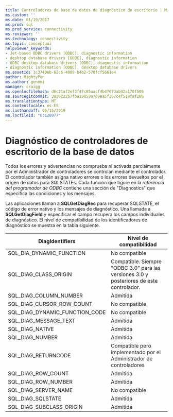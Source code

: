 ```yaml
---
title: Controladores de base de datos de diagnóstico de escritorio | Microsoft Docs
ms.custom: ''
ms.date: 01/19/2017
ms.prod: sql
ms.prod_service: connectivity
ms.reviewer: ''
ms.technology: connectivity
ms.topic: conceptual
helpviewer_keywords:
- Jet-based ODBC drivers [ODBC], diagnostic information
- desktop database drivers [ODBC], diagnostic information
- ODBC desktop database drivers [ODBC], diagnostic information
- diagnostic information [ODBC], desktop database drivers
ms.assetid: 1c3740eb-62c6-4009-b4b2-570fcf5661e4
author: MightyPen
ms.author: genemi
manager: craigg
ms.openlocfilehash: d6c21af2ef3f47c05aacf4b47673ab42a170f506
ms.sourcegitcommit: 3026c22b7fba19059a769ea5f367c4f51efaf286
ms.translationtype: MT
ms.contentlocale: es-ES
ms.lasthandoff: 06/15/2019
ms.locfileid: "63128077"
---
```

# <a name="diagnostics-for-desktop-database-drivers"></a>Diagnóstico de controladores de escritorio de la base de datos
Todos los errores y advertencias no comprueba ni activada parcialmente por el Administrador de controladores se controlan mediante el controlador. El controlador también asigna nativo errores o los errores devueltos por el origen de datos para SQLSTATEs. Cada función que figure en la *referencia del programador de ODBC* contiene una sección de "Diagnostics" que especifica las condiciones y los mensajes.  
  
 Las aplicaciones llaman a **SQLGetDiagRec** para recuperar SQLSTATE, el código de error nativo y los mensajes de diagnóstico. Una llamada a **SQLGetDiagField** y especificar el campo recupera los campos individuales de diagnóstico. El nivel de compatibilidad de los identificadores de diagnóstico se muestra en la tabla siguiente.  
  
|DiagIdentifiers|Nivel de compatibilidad|  
|---------------------|-------------------|  
|SQL_DIA_DYNAMIC_FUNCTION|No compatible|  
|SQL_DIAG_CLASS_ORIGIN|Compatible. Siempre "ODBC 3.0" para las versiones 3.0 y posteriores de este controlador.|  
|SQL_DIAG_COLUMN_NUMBER|Admitida|  
|SQL_DIAG_CURSOR_ROW_COUNT|No compatible|  
|SQL_DIAG_DYNAMIC_FUNCTION_CODE|No compatible|  
|SQL_DIAG_MESSAGE_TEXT|Admitida|  
|SQL_DIAG_NATIVE|Admitida|  
|SQL_DIAG_NUMBER|Admitida|  
|SQL_DIAG_RETURNCODE|Compatible pero implementado por el Administrador de controladores|  
|SQL_DIAG_ROW_COUNT|Admitida|  
|SQL_DIAG_ROW_NUMBER|Admitida|  
|SQL_DIAG_SERVER_NAME|No compatible|  
|SQL_DIAG_SQLSTATE|Admitida|  
|SQL_DIAG_SUBCLASS_ORIGIN|Admitida|

